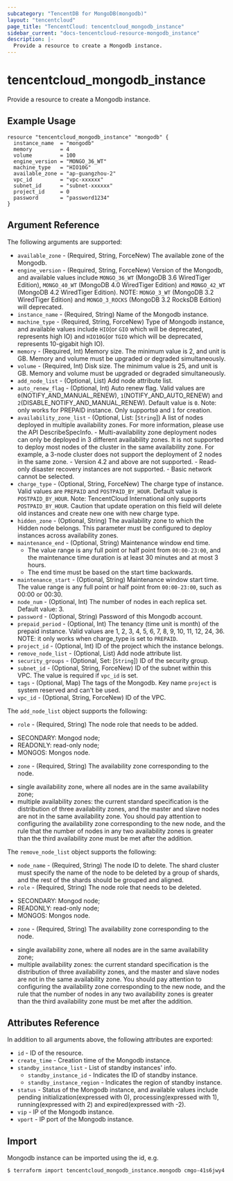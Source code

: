 ```yaml
---
subcategory: "TencentDB for MongoDB(mongodb)"
layout: "tencentcloud"
page_title: "TencentCloud: tencentcloud_mongodb_instance"
sidebar_current: "docs-tencentcloud-resource-mongodb_instance"
description: |-
  Provide a resource to create a Mongodb instance.
---
```


# tencentcloud_mongodb_instance

Provide a resource to create a Mongodb instance.

## Example Usage

```hcl
resource "tencentcloud_mongodb_instance" "mongodb" {
  instance_name  = "mongodb"
  memory         = 4
  volume         = 100
  engine_version = "MONGO_36_WT"
  machine_type   = "HIO10G"
  available_zone = "ap-guangzhou-2"
  vpc_id         = "vpc-xxxxxx"
  subnet_id      = "subnet-xxxxxx"
  project_id     = 0
  password       = "password1234"
}
```

## Argument Reference

The following arguments are supported:

* `available_zone` - (Required, String, ForceNew) The available zone of the Mongodb.
* `engine_version` - (Required, String, ForceNew) Version of the Mongodb, and available values include `MONGO_36_WT` (MongoDB 3.6 WiredTiger Edition), `MONGO_40_WT` (MongoDB 4.0 WiredTiger Edition) and `MONGO_42_WT`  (MongoDB 4.2 WiredTiger Edition). NOTE: `MONGO_3_WT` (MongoDB 3.2 WiredTiger Edition) and `MONGO_3_ROCKS` (MongoDB 3.2 RocksDB Edition) will deprecated.
* `instance_name` - (Required, String) Name of the Mongodb instance.
* `machine_type` - (Required, String, ForceNew) Type of Mongodb instance, and available values include `HIO`(or `GIO` which will be deprecated, represents high IO) and `HIO10G`(or `TGIO` which will be deprecated, represents 10-gigabit high IO).
* `memory` - (Required, Int) Memory size. The minimum value is 2, and unit is GB. Memory and volume must be upgraded or degraded simultaneously.
* `volume` - (Required, Int) Disk size. The minimum value is 25, and unit is GB. Memory and volume must be upgraded or degraded simultaneously.
* `add_node_list` - (Optional, List) Add node attribute list.
* `auto_renew_flag` - (Optional, Int) Auto renew flag. Valid values are `0`(NOTIFY_AND_MANUAL_RENEW), `1`(NOTIFY_AND_AUTO_RENEW) and `2`(DISABLE_NOTIFY_AND_MANUAL_RENEW). Default value is `0`. Note: only works for PREPAID instance. Only supports`0` and `1` for creation.
* `availability_zone_list` - (Optional, List: [`String`]) A list of nodes deployed in multiple availability zones. For more information, please use the API DescribeSpecInfo.
			- Multi-availability zone deployment nodes can only be deployed in 3 different availability zones. It is not supported to deploy most nodes of the cluster in the same availability zone. For example, a 3-node cluster does not support the deployment of 2 nodes in the same zone.
			- Version 4.2 and above are not supported.
			- Read-only disaster recovery instances are not supported.
			- Basic network cannot be selected.
* `charge_type` - (Optional, String, ForceNew) The charge type of instance. Valid values are `PREPAID` and `POSTPAID_BY_HOUR`. Default value is `POSTPAID_BY_HOUR`. Note: TencentCloud International only supports `POSTPAID_BY_HOUR`. Caution that update operation on this field will delete old instances and create new one with new charge type.
* `hidden_zone` - (Optional, String) The availability zone to which the Hidden node belongs. This parameter must be configured to deploy instances across availability zones.
* `maintenance_end` - (Optional, String) Maintenance window end time.
	- The value range is any full point or half point from `00:00-23:00`, and the maintenance time duration is at least 30 minutes and at most 3 hours.
	- The end time must be based on the start time backwards.
* `maintenance_start` - (Optional, String) Maintenance window start time. The value range is any full point or half point from `00:00-23:00`, such as 00:00 or 00:30.
* `node_num` - (Optional, Int) The number of nodes in each replica set. Default value: 3.
* `password` - (Optional, String) Password of this Mongodb account.
* `prepaid_period` - (Optional, Int) The tenancy (time unit is month) of the prepaid instance. Valid values are 1, 2, 3, 4, 5, 6, 7, 8, 9, 10, 11, 12, 24, 36. NOTE: it only works when charge_type is set to `PREPAID`.
* `project_id` - (Optional, Int) ID of the project which the instance belongs.
* `remove_node_list` - (Optional, List) Add node attribute list.
* `security_groups` - (Optional, Set: [`String`]) ID of the security group.
* `subnet_id` - (Optional, String, ForceNew) ID of the subnet within this VPC. The value is required if `vpc_id` is set.
* `tags` - (Optional, Map) The tags of the Mongodb. Key name `project` is system reserved and can't be used.
* `vpc_id` - (Optional, String, ForceNew) ID of the VPC.

The `add_node_list` object supports the following:

* `role` - (Required, String) The node role that needs to be added.
- SECONDARY: Mongod node;
- READONLY: read-only node;
- MONGOS: Mongos node.
* `zone` - (Required, String) The availability zone corresponding to the node.
- single availability zone, where all nodes are in the same availability zone;
- multiple availability zones: the current standard specification is the distribution of three availability zones, and the master and slave nodes are not in the same availability zone. You should pay attention to configuring the availability zone corresponding to the new node, and the rule that the number of nodes in any two availability zones is greater than the third availability zone must be met after the addition.

The `remove_node_list` object supports the following:

* `node_name` - (Required, String) The node ID to delete. The shard cluster must specify the name of the node to be deleted by a group of shards, and the rest of the shards should be grouped and aligned.
* `role` - (Required, String) The node role that needs to be deleted.
- SECONDARY: Mongod node;
- READONLY: read-only node;
- MONGOS: Mongos node.
* `zone` - (Required, String) The availability zone corresponding to the node.
- single availability zone, where all nodes are in the same availability zone;
- multiple availability zones: the current standard specification is the distribution of three availability zones, and the master and slave nodes are not in the same availability zone. You should pay attention to configuring the availability zone corresponding to the new node, and the rule that the number of nodes in any two availability zones is greater than the third availability zone must be met after the addition.

## Attributes Reference

In addition to all arguments above, the following attributes are exported:

* `id` - ID of the resource.
* `create_time` - Creation time of the Mongodb instance.
* `standby_instance_list` - List of standby instances' info.
  * `standby_instance_id` - Indicates the ID of standby instance.
  * `standby_instance_region` - Indicates the region of standby instance.
* `status` - Status of the Mongodb instance, and available values include pending initialization(expressed with 0),  processing(expressed with 1), running(expressed with 2) and expired(expressed with -2).
* `vip` - IP of the Mongodb instance.
* `vport` - IP port of the Mongodb instance.


## Import

Mongodb instance can be imported using the id, e.g.

```
$ terraform import tencentcloud_mongodb_instance.mongodb cmgo-41s6jwy4
```

